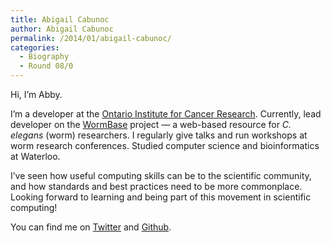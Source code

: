 ```yaml
---
title: Abigail Cabunoc
author: Abigail Cabunoc
permalink: /2014/01/abigail-cabunoc/
categories:
  - Biography
  - Round 08/0
---
```

Hi, I&#8217;m Abby.

I&#8217;m a developer at the [Ontario Institute for Cancer Research][1]. Currently, lead developer on the [WormBase][2] project &#8212; a web-based resource for *C. elegans* (worm) researchers. I regularly give talks and run workshops at worm research conferences. Studied computer science and bioinformatics at Waterloo.

I&#8217;ve seen how useful computing skills can be to the scientific community, and how standards and best practices need to be more commonplace. Looking forward to learning and being part of this movement in scientific computing!

You can find me on [Twitter][3] and [Github][4].

 [1]: http://oicr.on.ca/
 [2]: http://www.wormbase.org/
 [3]: https://twitter.com/abbycabs
 [4]: https://github.com/acabunoc

